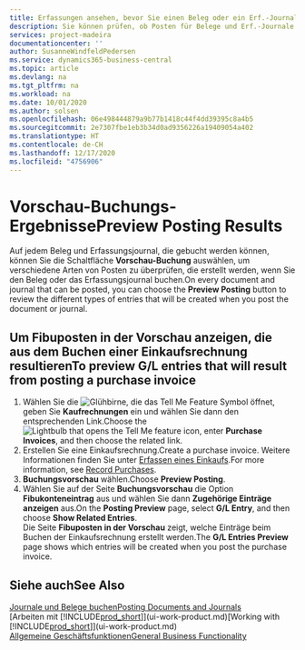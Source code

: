 ```yaml
---
title: Erfassungen ansehen, bevor Sie einen Beleg oder ein Erf.-Journal buchen | Microsoft Docs
description: Sie können prüfen, ob Posten für Belege und Erf.-Journale fehlerfrei sind, bevor sie auf den Fibuposten buchen.
services: project-madeira
documentationcenter: ''
author: SusanneWindfeldPedersen
ms.service: dynamics365-business-central
ms.topic: article
ms.devlang: na
ms.tgt_pltfrm: na
ms.workload: na
ms.date: 10/01/2020
ms.author: solsen
ms.openlocfilehash: 06e498444879a9b77b1418c44f4dd39395c8a4b5
ms.sourcegitcommit: 2e7307fbe1eb3b34d0ad9356226a19409054a402
ms.translationtype: HT
ms.contentlocale: de-CH
ms.lasthandoff: 12/17/2020
ms.locfileid: "4756906"
---
```

# <a name="preview-posting-results"></a><span data-ttu-id="46e6f-103">Vorschau-Buchungs-Ergebnisse</span><span class="sxs-lookup"><span data-stu-id="46e6f-103">Preview Posting Results</span></span>
<span data-ttu-id="46e6f-104">Auf jedem Beleg und Erfassungsjournal, die gebucht werden können, können Sie die Schaltfläche **Vorschau-Buchung** auswählen, um verschiedene Arten von Posten zu überprüfen, die erstellt werden, wenn Sie den Beleg oder das Erfassungsjournal buchen.</span><span class="sxs-lookup"><span data-stu-id="46e6f-104">On every document and journal that can be posted, you can choose the **Preview Posting** button to review the different types of entries that will be created when you post the document or journal.</span></span>

## <a name="to-preview-gl-entries-that-will-result-from-posting-a-purchase-invoice"></a><span data-ttu-id="46e6f-105">Um Fibuposten in der Vorschau anzeigen, die aus dem Buchen einer Einkaufsrechnung resultieren</span><span class="sxs-lookup"><span data-stu-id="46e6f-105">To preview G/L entries that will result from posting a purchase invoice</span></span>
1. <span data-ttu-id="46e6f-106">Wählen Sie die ![Glühbirne, die das Tell Me Feature](media/ui-search/search_small.png "Tell Me-Funktion") Symbol öffnet, geben Sie **Kaufrechnungen** ein und wählen Sie dann den entsprechenden Link.</span><span class="sxs-lookup"><span data-stu-id="46e6f-106">Choose the ![Lightbulb that opens the Tell Me feature](media/ui-search/search_small.png "Tell me what you want to do") icon, enter **Purchase Invoices**, and then choose the related link.</span></span>
2. <span data-ttu-id="46e6f-107">Erstellen Sie eine Einkaufsrechnung.</span><span class="sxs-lookup"><span data-stu-id="46e6f-107">Create a purchase invoice.</span></span> <span data-ttu-id="46e6f-108">Weitere Informationen finden Sie unter [Erfassen eines Einkaufs](purchasing-how-record-purchases.md).</span><span class="sxs-lookup"><span data-stu-id="46e6f-108">For more information, see [Record Purchases](purchasing-how-record-purchases.md).</span></span>
3. <span data-ttu-id="46e6f-109">**Buchungsvorschau** wählen.</span><span class="sxs-lookup"><span data-stu-id="46e6f-109">Choose **Preview Posting**.</span></span>
4. <span data-ttu-id="46e6f-110">Wählen Sie auf der Seite **Buchungsvorschau** die Option **Fibukonteneintrag** aus und wählen Sie dann **Zugehörige Einträge anzeigen** aus.</span><span class="sxs-lookup"><span data-stu-id="46e6f-110">On the **Posting Preview** page, select **G/L Entry**, and then choose **Show Related Entries**.</span></span>  
   <span data-ttu-id="46e6f-111">Die Seite **Fibuposten in der Vorschau** zeigt, welche Einträge beim Buchen der Einkaufsrechnung erstellt werden.</span><span class="sxs-lookup"><span data-stu-id="46e6f-111">The **G/L Entries Preview** page shows which entries will be created when you post the purchase invoice.</span></span>

## <a name="see-also"></a><span data-ttu-id="46e6f-112">Siehe auch</span><span class="sxs-lookup"><span data-stu-id="46e6f-112">See Also</span></span>
[<span data-ttu-id="46e6f-113">Journale und Belege buchen</span><span class="sxs-lookup"><span data-stu-id="46e6f-113">Posting Documents and Journals</span></span>](ui-post-documents-journals.md)  
<span data-ttu-id="46e6f-114">[Arbeiten mit [!INCLUDE[prod_short](includes/prod_short.md)]](ui-work-product.md)</span><span class="sxs-lookup"><span data-stu-id="46e6f-114">[Working with [!INCLUDE[prod_short](includes/prod_short.md)]](ui-work-product.md)</span></span>  
[<span data-ttu-id="46e6f-115">Allgemeine Geschäftsfunktionen</span><span class="sxs-lookup"><span data-stu-id="46e6f-115">General Business Functionality</span></span>](ui-across-business-areas.md)
